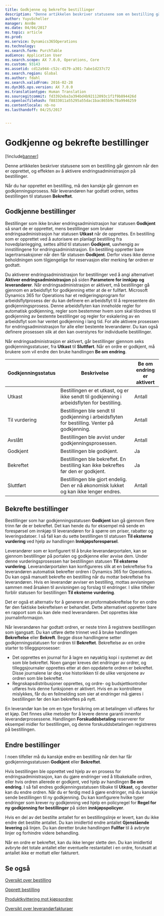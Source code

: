 ```yaml
---
title: Godkjenne og bekrefte bestillinger
description: "Denne artikkelen beskriver statusene som en bestilling går gjennom når den er opprettet, og effekten av å aktivere endringsadministrasjon på bestillinger."
author: YuyuScheller
manager: AnnBe
ms.date: 04/04/2017
ms.topic: article
ms.prod: 
ms.service: Dynamics365Operations
ms.technology: 
ms.search.form: PurchTable
audience: Application User
ms.search.scope: AX 7.0.0, Operations, Core
ms.custom: 93143
ms.assetid: cd12a944-c52c-4579-a301-7abe1d237c72
ms.search.region: Global
ms.author: fdahl
ms.search.validFrom: 2016-02-28
ms.dyn365.ops.version: AX 7.0.0
ms.translationtype: Human Translation
ms.sourcegitcommit: fd3392eba3a394bd4b92112093c1f1f9b894426d
ms.openlocfilehash: f8833011a55295a55dac1bac865b9c78a9946259
ms.contentlocale: nb-no
ms.lasthandoff: 04/25/2017


---
```


# <a name="approve-and-confirm-purchase-orders"></a>Godkjenne og bekrefte bestillinger

[!include[banner](../includes/banner.md)]


Denne artikkelen beskriver statusene som en bestilling går gjennom når den er opprettet, og effekten av å aktivere endringsadministrasjon på bestillinger.

Når du har opprettet en bestilling, må den kanskje går gjennom en godkjenningsprosess. Når leverandøren har godtatt ordren, settes bestillingen til statusen **Bekreftet**.

## <a name="approval-of-purchase-orders"></a>Godkjenne bestillinger
Bestillinger som ikke bruker endringsadministrasjon har statusen **Godkjent** så snart de er opprettet, mens bestillinger som bruker endringsadministrasjon har statusen **Utkast** når de opprettes. En bestilling som er opprettet ved å autorisere en planlagt bestilling fra hovedplanlegging, settes alltid til statusen **Godkjent**, uavhengig av innstillingene for endringsadministrasjon. En bestilling oppretter bare lagertransaksjoner når den får statusen **Godkjent**. Derfor vises ikke denne beholdningen som tilgjengelige for reservasjon eller merking før ordren er godtatt.  

Du aktiverer endringsadministrasjon for bestillinger ved å angi alternativet **Aktiver endringsadministrasjon** på siden **Parametere for innkjøp og leverandører**. Når endringsadministrasjon er aktivert, må bestillinger gå gjennom en arbeidsflyt for godkjenning etter at de er fullført. Microsoft Dynamics 365 for Operations har et redigeringsprogram for arbeidsflytprosess der du kan definere en arbeidsflyt til å representere din godkjenningsprosess. Denne arbeidsflyten kan inneholde regler for automatisk godkjenning, regler som bestemmer hvem som skal tilordnes til godkjenning av bestemte bestillinger og regler for eskalering av en arbeidsflyt som har ventet godkjenning i lang tid. For alle aktivere prosessen for endringsadministrasjon for alle eller bestemte leverandører. Du kan også definere prosessen slik at den kan overstyres for individuelle bestillinger.  

Når endringsadministrasjon er aktivert, går bestillinger gjennom seks godkjenningsstatuser, fra **Utkast** til **Sluttført**. Når en ordre er godkjent, må brukere som vil endre den bruke handlingen **Be om endring**.

| Godkjenningsstatus | Beskrivelse                                                                      | Be om endring er aktivert |
|-----------------|----------------------------------------------------------------------------------|---------------------------|
| Utkast           | Bestillingen er et utkast, og er ikke sendt til godkjenning i arbeidsflyten for bestilling.     | Antall                        |
| Til vurdering       | Bestillingen ble sendt til godkjenning i arbeidsflyten for bestilling. Venter på godkjenning.       | Antall                        |
| Avslått        | Bestillingen ble avvist under godkjenningsprosessen.                                 | Antall                        |
| Godkjent        | Bestillingen ble godkjent.                                                             | Ja                       |
| Bekreftet       | Bestillingen ble bekreftet. En bestilling kan ikke bekreftes før den er godkjent.        | Ja                       |
| Sluttført       | Bestillingen ble gjort endelig. Den er nå økonomisk lukket og kan ikke lenger endres. | Antall                        |

## <a name="confirming-purchase-orders"></a>Bekrefte bestillinger
Bestillinger som har godkjenningsstatusen **Godkjent** kan gå gjennom flere trinn før de er bekreftet. Det kan hende du for eksempel må sende en forespørsel om innkjøp til leverandøren for å spørre om priser, rabatter og leveringsdatoer. I så fall kan du sette bestillingen til statusen **Til eksterne vurdering** ved hjelp av handlingen **Innkjøpsforespørsel**.  

Leverandører som er konfigurert til å bruke leverandørportalen, kan se gjennom bestillinger på portalen og godkjenne eller avvise dem. Under denne vurderingsprosessen har bestillingen statusen **Til eksterne vurdering**. Leverandørportalen kan konfigureres slik at en bekreftelse fra leverandøren automatisk bekrefter ordren i Dynamics 365 for Operations. Du kan også manuelt bekrefte en bestilling når du mottar bekreftelse fra leverandøren. Hvis en leverandør avviser en bestilling, mottas avvisningen sammen med årsaken til avvisningen og forslag til endringer. I slike tilfeller forblir statusen for bestillingen **Til eksterne vurdering**.  

Det er også et alternativ for å generere en proformabekreftelse for en ordre før den faktiske bekreftelsen er behandlet. Dette alternativet oppretter bare en rapport som du kan dele med leverandøren. Det opprettes ikke journalinformasjon.  

Når leverandøren har godtatt ordren, er neste trinn å registrere bestillingen som igangsatt. Du kan utføre dette trinnet ved å bruke handlingen **Bekreftelse** eller **Bekreft**. Begge disse handlingene setter godkjenningsstatusen for ordren til **Bekreftet**. Bekreftelse av en ordre starter to tilleggsprosesser:

-   Det opprettes en journal for å lagre en nøyaktig kopi i systemet av det som ble bekreftet. Noen ganger kreves det endringer av ordrer, og tilleggsjournaler opprettes etter at den oppdaterte ordren er bekreftet. Disse journalene lar deg vise historikken til de ulike versjonene av ordren som ble bekreftet.
-   Regnskapsdistribusjoner opprettes, og ordre- og budsjettkontroller utføres hvis denne funksjonen er aktivert. Hvis en av kontrollene mislykkes, får du en feilmelding som sier at endringer må gjøres i bestillingen før den kan bekreftes på nytt.

En leverandør kan be om en type forsikring om at betalingen vil utføres for et kjøp. Det finnes ulike metoder for å levere denne garanti innenfor leverandørprosessene. Handlingen **Forskuddsbetaling** reserverer for eksempel midler for bestillingen, og denne forskuddsbetalingen registreres på bestillingen.

## <a name="changing-purchase-orders"></a>Endre bestillinger
I noen tilfeller må du kanskje endre en bestilling når den har får godkjenningsstatusen **Godkjent** eller **Bekreftet**.  

Hvis bestillingen ble opprettet ved hjelp av en prosess for endringsadministrasjon, kan du gjøre endringer ved å tilbakekalle ordren, eller hvis ordren allerede er godkjent, ved hjelp av handlingen **Be om endring**. I så fall endres godkjenningsstatusen tilbake til **Utkast**, og deretter kan du endre ordren. Når du er ferdig med å gjøre endringer, må du kanskje sende bestillingen til ny godkjenning. Du kan konfigurere hvilke typer endringer som krever ny godkjenning ved hjelp en policyregel for **Regel for ny godkjenning for bestillinger** på siden **innkjøpspolicyer**.  

Hvis en del av det bestilte antallet for en bestillingslinje er levert, kan du ikke endre det bestilte antallet. Du kan imidlertid endre antallet **Gjenstående levering** på linjen. Du kan deretter bruke handlingen **Fullfør** til å avbryte linjer og forhindre videre behandling. 

Når en ordre er bekreftet, kan du ikke lenger slette den. Du kan imidlertid avbryte det totale antallet eller eventuelle restantallet i en ordre, forutsatt at antallet ikke er mottatt eller fakturert.

<a name="see-also"></a>Se også
--------

[Oversikt over bestilling](purchase-order-overview.md)

[Opprett bestilling](purchase-order-creation.md)

[Produktkvittering mot kjøpsordrer](product-receipt-against-purchase-orders.md)

[Oversikt over leverandørfakturaer](/dynamics365/operations/financials/accounts-payable/vendor-invoices-overview)




